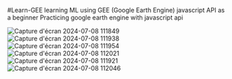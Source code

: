 #Learn-GEE
learning ML using GEE (Google Earth Engine) javascript API as a beginner 
Practicing google earth engine with javascript api 

![Capture d'écran 2024-07-08 111849](https://github.com/an162/GEE/assets/120314934/71362980-f90a-4c33-811a-1a81798aacd0)
![Capture d'écran 2024-07-08 111938](https://github.com/an162/GEE/assets/120314934/45d52321-334b-49c0-9d72-4d2c24682509)
![Capture d'écran 2024-07-08 111954](https://github.com/an162/GEE/assets/120314934/d13edef1-2ad0-4a22-9fd0-9a6eae216171)
![Capture d'écran 2024-07-08 112021](https://github.com/an162/GEE/assets/120314934/ab7f4c2b-abf6-4073-83e9-e68d0744c08c)
![Capture d'écran 2024-07-08 111921](https://github.com/an162/GEE/assets/120314934/ac493da9-0b56-41f9-9925-44d40f14569a)
![Capture d'écran 2024-07-08 112046](https://github.com/an162/GEE/assets/120314934/cf170aff-c792-47c4-8870-8b43e2c10930)
